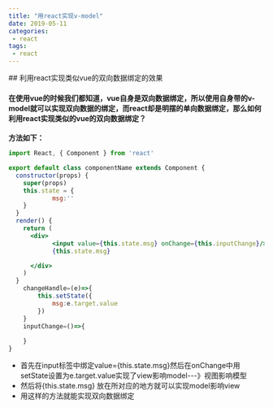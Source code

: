 ```yaml
---
title: "用react实现v-model"
date: 2019-05-11
categories:
 - react
tags:
 - react
---
```

<Boxx/>
## 利用react实现类似vue的双向数据绑定的效果

#### 在使用vue的时候我们都知道，vue自身是双向数据绑定，所以使用自身带的v-model就可以实现双向数据的绑定，而react却是明摆的单向数据绑定，那么如何利用react实现类似的vue的双向数据绑定？

**方法如下：**

```jsx
import React, { Component } from 'react'

export default class componentName extends Component {
  constructor(props) {
    super(props)
    this.state = {
			msg:''
    }
  }
  render() {
    return (
      <div>
            <input value={this.state.msg} onChange={this.inputChange}/>
            {this.state.msg} 

      </div>
    )
  }
    changeHandle=(e)=>{
        this.setState({
            msg:e.target.value
        })
    }
    inputChange=()=>{
        
    }
}
```

- 首先在input标签中绑定value={this.state.msg}然后在onChange中用setState设置为e.target.value实现了view影响model---》视图影响模型
- 然后将{this.state.msg} 放在所对应的地方就可以实现model影响view
- 用这样的方法就能实现双向数据绑定